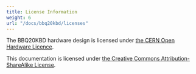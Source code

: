```yaml
---
title: License Information
weight: 6
url: "/docs/bbq20kbd/licenses"
---
```


The BBQ20KBD hardware design is licensed under [the CERN Open Hardware Licence](https://github.com/solderparty/bbq20kbd_hw/blob/master/LICENSE.md).

This documentation is licensed under [the Creative Commons Attribution-ShareAlike License](https://creativecommons.org/licenses/by-sa/4.0/).
